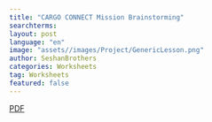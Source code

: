 ```yaml
---
title: "CARGO CONNECT Mission Brainstorming"
searchterms:
layout: post
language: "en"
image: "assets//images/Project/GenericLesson.png"
author: SeshanBrothers
categories: Worksheets
tag: Worksheets
featured: false
---
```


<a href="/translations/en-us/Worksheets/2021-FLLTutorials-Missions-Brainstorming.pdf">PDF</a><br>

